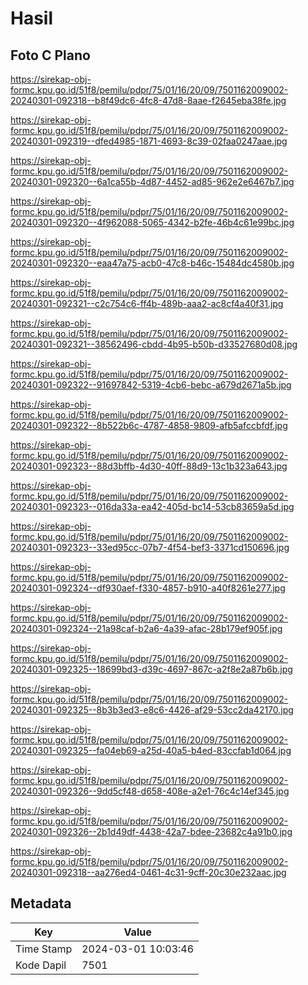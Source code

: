 # Hasil

## Foto C Plano

https://sirekap-obj-formc.kpu.go.id/51f8/pemilu/pdpr/75/01/16/20/09/7501162009002-20240301-092318--b8f49dc6-4fc8-47d8-8aae-f2645eba38fe.jpg

https://sirekap-obj-formc.kpu.go.id/51f8/pemilu/pdpr/75/01/16/20/09/7501162009002-20240301-092319--dfed4985-1871-4693-8c39-02faa0247aae.jpg

https://sirekap-obj-formc.kpu.go.id/51f8/pemilu/pdpr/75/01/16/20/09/7501162009002-20240301-092320--6a1ca55b-4d87-4452-ad85-962e2e6467b7.jpg

https://sirekap-obj-formc.kpu.go.id/51f8/pemilu/pdpr/75/01/16/20/09/7501162009002-20240301-092320--4f962088-5065-4342-b2fe-46b4c61e99bc.jpg

https://sirekap-obj-formc.kpu.go.id/51f8/pemilu/pdpr/75/01/16/20/09/7501162009002-20240301-092320--eaa47a75-acb0-47c8-b46c-15484dc4580b.jpg

https://sirekap-obj-formc.kpu.go.id/51f8/pemilu/pdpr/75/01/16/20/09/7501162009002-20240301-092321--c2c754c6-ff4b-489b-aaa2-ac8cf4a40f31.jpg

https://sirekap-obj-formc.kpu.go.id/51f8/pemilu/pdpr/75/01/16/20/09/7501162009002-20240301-092321--38562496-cbdd-4b95-b50b-d33527680d08.jpg

https://sirekap-obj-formc.kpu.go.id/51f8/pemilu/pdpr/75/01/16/20/09/7501162009002-20240301-092322--91697842-5319-4cb6-bebc-a679d2671a5b.jpg

https://sirekap-obj-formc.kpu.go.id/51f8/pemilu/pdpr/75/01/16/20/09/7501162009002-20240301-092322--8b522b6c-4787-4858-9809-afb5afccbfdf.jpg

https://sirekap-obj-formc.kpu.go.id/51f8/pemilu/pdpr/75/01/16/20/09/7501162009002-20240301-092323--88d3bffb-4d30-40ff-88d9-13c1b323a643.jpg

https://sirekap-obj-formc.kpu.go.id/51f8/pemilu/pdpr/75/01/16/20/09/7501162009002-20240301-092323--016da33a-ea42-405d-bc14-53cb83659a5d.jpg

https://sirekap-obj-formc.kpu.go.id/51f8/pemilu/pdpr/75/01/16/20/09/7501162009002-20240301-092323--33ed95cc-07b7-4f54-bef3-3371cd150696.jpg

https://sirekap-obj-formc.kpu.go.id/51f8/pemilu/pdpr/75/01/16/20/09/7501162009002-20240301-092324--df930aef-f330-4857-b910-a40f8261e277.jpg

https://sirekap-obj-formc.kpu.go.id/51f8/pemilu/pdpr/75/01/16/20/09/7501162009002-20240301-092324--21a98caf-b2a6-4a39-afac-28b179ef905f.jpg

https://sirekap-obj-formc.kpu.go.id/51f8/pemilu/pdpr/75/01/16/20/09/7501162009002-20240301-092325--18699bd3-d39c-4697-867c-a2f8e2a87b6b.jpg

https://sirekap-obj-formc.kpu.go.id/51f8/pemilu/pdpr/75/01/16/20/09/7501162009002-20240301-092325--8b3b3ed3-e8c6-4426-af29-53cc2da42170.jpg

https://sirekap-obj-formc.kpu.go.id/51f8/pemilu/pdpr/75/01/16/20/09/7501162009002-20240301-092325--fa04eb69-a25d-40a5-b4ed-83ccfab1d064.jpg

https://sirekap-obj-formc.kpu.go.id/51f8/pemilu/pdpr/75/01/16/20/09/7501162009002-20240301-092326--9dd5cf48-d658-408e-a2e1-76c4c14ef345.jpg

https://sirekap-obj-formc.kpu.go.id/51f8/pemilu/pdpr/75/01/16/20/09/7501162009002-20240301-092326--2b1d49df-4438-42a7-bdee-23682c4a91b0.jpg

https://sirekap-obj-formc.kpu.go.id/51f8/pemilu/pdpr/75/01/16/20/09/7501162009002-20240301-092318--aa276ed4-0461-4c31-9cff-20c30e232aac.jpg


## Metadata

| Key        | Value               |
| ---------- | ------------------- |
| Time Stamp | 2024-03-01 10:03:46 |
| Kode Dapil | 7501                |



